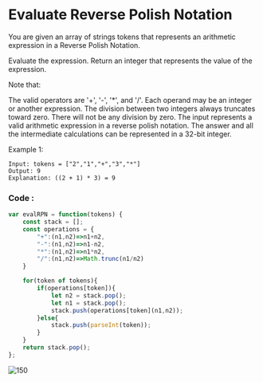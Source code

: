 # Evaluate Reverse Polish Notation

You are given an array of strings tokens that represents an arithmetic expression in a Reverse Polish Notation.

Evaluate the expression. Return an integer that represents the value of the expression.

Note that:

The valid operators are '+', '-', '*', and '/'.
Each operand may be an integer or another expression.
The division between two integers always truncates toward zero.
There will not be any division by zero.
The input represents a valid arithmetic expression in a reverse polish notation.
The answer and all the intermediate calculations can be represented in a 32-bit integer.
 

Example 1:
```
Input: tokens = ["2","1","+","3","*"]
Output: 9
Explanation: ((2 + 1) * 3) = 9
```

### Code :

```Javascript
var evalRPN = function(tokens) {
    const stack = [];
    const operations = {
        "+":(n1,n2)=>n1+n2,
        "-":(n1,n2)=>n1-n2,
        "*":(n1,n2)=>n1*n2,
        "/":(n1,n2)=>Math.trunc(n1/n2)
    }

    for(token of tokens){
        if(operations[token]){
            let n2 = stack.pop();
            let n1 = stack.pop();
            stack.push(operations[token](n1,n2));
        }else{
            stack.push(parseInt(token));
        }
    }
    return stack.pop();
};
```

![150](https://user-images.githubusercontent.com/96117746/224695263-f55d70ef-6719-4ee9-8bc4-ba5f9611107e.png)

